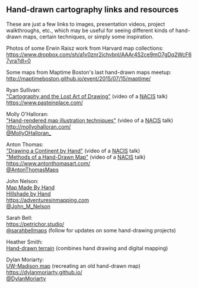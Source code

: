 ## Hand-drawn cartography links and resources

These are just a few links to images, presentation videos, project walkthroughs, etc., which may be useful for seeing different kinds of hand-drawn maps, certain techniques, or simply some inspiration.

Photos of some Erwin Raisz work from Harvard map collections:  
https://www.dropbox.com/sh/a1v0znr2jchvbnl/AAAr4S2ce9mO7gDq2WcF67yra?dl=0

Some maps from Maptime Boston's last hand-drawn maps meetup:  
http://maptimeboston.github.io/event/2015/07/15/maptime/

Ryan Sullivan:  
["Cartography and the Lost Art of Drawing"](https://www.youtube.com/watch?v=bMPc3brhDp8&list=PLcBEhOBZvhcZDVdpArfkQwUkDPPCqYEYl&index=13&t=0s) (video of a [NACIS](http://nacis.org) talk)  
https://www.pasteinplace.com/

Molly O'Halloran:  
["Hand-rendered map illustration techniques"](https://www.youtube.com/watch?v=bMPc3brhDp8&list=PLcBEhOBZvhcZDVdpArfkQwUkDPPCqYEYl&index=13&t=0s) (video of a [NACIS](http://nacis.org) talk)
http://mollyohalloran.com/  
[@MollyOHalloran_](http://twitter.com/MollyOHalloran_)

Anton Thomas:  
["Drawing a Continent by Hand"](https://www.youtube.com/watch?v=B20WKWnDmRQ) (video of a [NACIS](http://nacis.org) talk)  
["Methods of a Hand-Drawn Map"](https://www.youtube.com/watch?v=4HpmWkBCFOE&list=PLcBEhOBZvhcbCmudmUFhSJxqfitpt9Jpo&index=13) (video of a [NACIS](http://nacis.org) talk)  
https://www.antonthomasart.com/  
[@AntonThomasMaps](http://twitter.com/AntonThomasMaps)

John Nelson:  
[Map Made By Hand](https://adventuresinmapping.com/2017/12/13/map-made-by-hand/)  
[Hillshade by Hand](https://adventuresinmapping.com/2017/12/18/hillshade-by-hand/)  
https://adventuresinmapping.com  
[@John_M_Nelson](http://twitter.com/John_M_Nelson)

Sarah Bell:  
https://petrichor.studio/  
[@sarahbellmaps](http://twitter.com/sarahbellmaps) (follow for updates on some hand-drawing projects)

Heather Smith:  
[Hand-drawn terrain](https://www.esri.com/arcgis-blog/products/arcgis-pro/mapping/hand-drawn-terrain-cartography-in-arcgis-pro/) (combines hand drawing and digital mapping)  

Dylan Moriarty:  
[UW-Madison map](https://dylanmoriarty.github.io/blog/uw-madison-map.html) (recreating an old hand-drawn map)  
https://dylanmoriarty.github.io/  
[@DylanMoriarty](http://twitter.com/DylanMoriarty)
